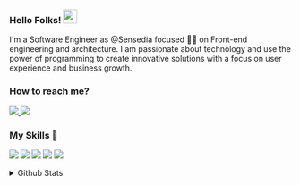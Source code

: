 <!--<h1 align="center"> <img src="https://devleo.com.br/assets/images/logo.png" width="180px" height="40px">  </h1>-->

<h3> Hello Folks! <img src="https://raw.githubusercontent.com/MartinHeinz/MartinHeinz/master/wave.gif" width="25px"></h3>
<p> 
  <p> I'm a Software Engineer as @Sensedia focused 👨‍💻 on Front-end engineering and architecture. I am passionate about technology and use the power of programming to create innovative solutions with a focus on user experience and business growth. </p>
</p>
<h3> How to reach me? </h3>
<p>
  <a href="https://www.linkedin.com/in/leonardoalvess/">
    <img src="https://img.shields.io/badge/linkedin-%230077B5.svg?&style=for-the-badge&logo=linkedin&logoColor=white" />
  </a>
  <a href="https://instagram.com/leoalvesrr">
    <img src="https://img.shields.io/badge/instagram-%23E4405F.svg?&style=for-the-badge&logo=instagram&logoColor=white" />        
  </a>  
</p>

<h3>My Skills 🚀</h3>
<p>
  <img src="https://img.shields.io/badge/JavaScript-323330?style=for-the-badge&logo=javascript&logoColor=F7DF1E">
  <img src="https://img.shields.io/badge/React-20232A?style=for-the-badge&logo=react&logoColor=61DAFB">
  <img src="https://img.shields.io/badge/Node.js-43853D?style=for-the-badge&logo=node.js&logoColor=white">
  <img src="https://img.shields.io/badge/HTML5-E34F26?style=for-the-badge&logo=html5&logoColor=white">
  <img src="https://img.shields.io/badge/CSS3-1572B6?style=for-the-badge&logo=css3&logoColor=white">
</p>


<details>
  <summary>Github Stats</summary>
  <div>
    <img src="https://github-readme-stats.vercel.app/api?username=leo-pro&show_icons=true&theme=algolia" width="400px">
  </div>
</details>

